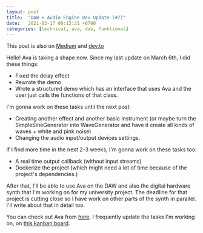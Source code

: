 ```yaml
---
layout: post
title:  "DAW + Audio Engine Dev Update (#7)"
date:   2021-03-17 00:13:21 +0700
categories: [technical, ava, daw, funktional]
---
```


This post is also on [Medium](https://amuuu.medium.com/daw-audio-engine-dev-update-7-e5763c25fcf1) and [dev.to](https://dev.to/amuuu/daw-audio-engine-dev-update-7-43ec)

Hello! Ava is taking a shape now. Since my last update on March 6th, I did these things:

- Fixed the delay effect
- Rewrote the demo
- Wrote a structured demo which has an interface that uses Ava and the user just calls the functions of that class.

I'm gonna work on these tasks until the next post:
- Creating another effect and another basic instrument (or maybe turn the SimpleSineGenerator into WaveGenerator and have it create all kinds of waves + white and pink noise)
- Changing the audio input/output devices settings.

If I find more time in the next 2-3 weeks, I'm gonna work on these tasks too:
- A real time output callback (without input streams)
- Dockerize the project (which might need a lot of time because of the project's dependencies.)

After that, I'll be able to use Ava on the DAW and also the digital hardware synth that I'm working on for my university project. The deadline for that project is cutting close so I have work on other parts of the synth in parallel. I'll write about that in detail too.

You can check out Ava from [here](https://github.com/funktional-stdo/ava). I frequently update the tasks I'm working on, on [this kanban board](https://github.com/funktional-stdo/ava/projects/1).

